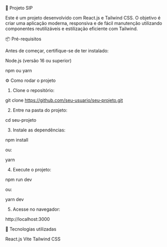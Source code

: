 🚀 Projeto SIP

Este é um projeto desenvolvido com React.js e Tailwind CSS. O objetivo é criar uma aplicação moderna, responsiva e de fácil manutenção utilizando componentes reutilizáveis e estilização eficiente com Tailwind.

📦 Pré-requisitos

Antes de começar, certifique-se de ter instalado:

Node.js
 (versão 16 ou superior)

npm
 ou yarn

⚙️ Como rodar o projeto

1. Clone o repositório:

git clone https://github.com/seu-usuario/seu-projeto.git


2. Entre na pasta do projeto:

cd seu-projeto


3. Instale as dependências:

npm install


ou:

yarn


4. Execute o projeto:

npm run dev

ou:

yarn dev


5. Acesse no navegador:

http://localhost:3000

🎨 Tecnologias utilizadas

React.js
Vite
Tailwind CSS
